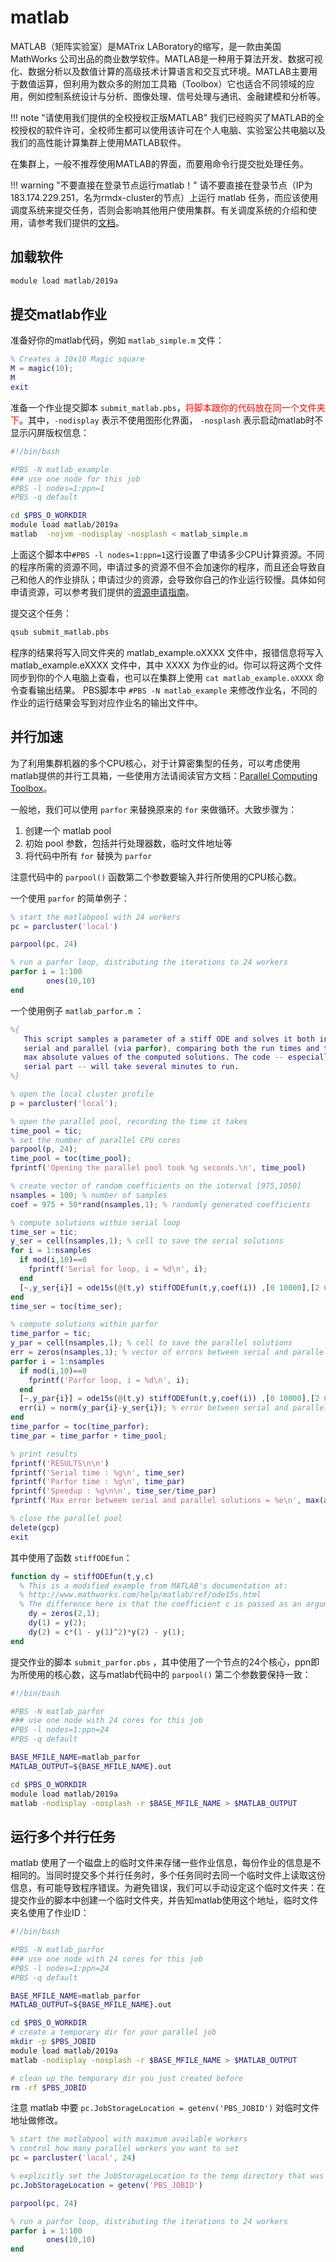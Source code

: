 # matlab

MATLAB（矩阵实验室）是MATrix LABoratory的缩写，是一款由美国 MathWorks 公司出品的商业数学软件。MATLAB是一种用于算法开发、数据可视化、数据分析以及数值计算的高级技术计算语言和交互式环境。MATLAB主要用于数值运算，但利用为数众多的附加工具箱（Toolbox）它也适合不同领域的应用，例如控制系统设计与分析、图像处理、信号处理与通讯、金融建模和分析等。

!!! note "请使用我们提供的全校授权正版MATLAB"
        我们已经购买了MATLAB的全校授权的软件许可，全校师生都可以使用该许可在个人电脑、实验室公共电脑以及我们的高性能计算集群上使用MATLAB软件。

在集群上，一般不推荐使用MATLAB的界面，而要用命令行提交批处理任务。

!!! warning "不要直接在登录节点运行matlab！"
        请不要直接在登录节点（IP为183.174.229.251，名为rmdx-cluster的节点）上运行 matlab 任务，而应该使用调度系统来提交任务，否则会影响其他用户使用集群。有关调度系统的介绍和使用，请参考我们提供的[文档](../job-scheduler.md)。

## 加载软件

```bash
module load matlab/2019a
```

## 提交matlab作业

准备好你的matlab代码，例如 `matlab_simple.m` 文件：

```matlab
% Creates a 10x10 Magic square
M = magic(10);
M
exit
```

准备一个作业提交脚本 `submit_matlab.pbs`，<font color=red >将脚本跟你的代码放在同一个文件夹下</font>。其中，`-nodisplay` 表示不使用图形化界面， `-nosplash` 表示启动matlab时不显示闪屏版权信息：

```bash
#!/bin/bash

#PBS -N matlab_example
### use one node for this job
#PBS -l nodes=1:ppn=1
#PBS -q default

cd $PBS_O_WORKDIR
module load matlab/2019a
matlab  -nojvm -nodisplay -nosplash < matlab_simple.m
```

上面这个脚本中`#PBS -l nodes=1:ppn=1`这行设置了申请多少CPU计算资源。不同的程序所需的资源不同，申请过多的资源不但不会加速你的程序，而且还会导致自己和他人的作业排队；申请过少的资源，会导致你自己的作业运行较慢。具体如何申请资源，可以参考我们提供的[资源申请指南](../resources.md)。

提交这个任务：

```bash
qsub submit_matlab.pbs
```

程序的结果将写入同文件夹的 matlab_example.oXXXX 文件中，报错信息将写入 matlab_example.eXXXX 文件中，其中 XXXX 为作业的id。你可以将这两个文件同步到你的个人电脑上查看，也可以在集群上使用 `cat matlab_example.oXXXX` 命令查看输出结果。
PBS脚本中 `#PBS -N matlab_example` 来修改作业名，不同的作业的运行结果会写到对应作业名的输出文件中。

## 并行加速

为了利用集群机器的多个CPU核心，对于计算密集型的任务，可以考虑使用matlab提供的并行工具箱，一些使用方法请阅读官方文档：[Parallel Computing Toolbox][1]。

一般地，我们可以使用 `parfor` 来替换原来的 `for` 来做循环。大致步骤为：

1. 创建一个 matlab pool
2. 初始 pool 参数，包括并行处理器数，临时文件地址等
3. 将代码中所有 `for` 替换为 `parfor` 

注意代码中的 `parpool()` 函数第二个参数要输入并行所使用的CPU核心数。

一个使用 `parfor` 的简单例子：

```matlab
% start the matlabpool with 24 workers
pc = parcluster('local')

parpool(pc, 24)

% run a parfor loop, distributing the iterations to 24 workers
parfor i = 1:100
        ones(10,10)
end
```

一个使用例子 `matlab_parfor.m` ：

```matlab
%{
   This script samples a parameter of a stiff ODE and solves it both in
   serial and parallel (via parfor), comparing both the run times and the
   max absolute values of the computed solutions. The code -- especially the
   serial part -- will take several minutes to run.
%}

% open the local cluster profile
p = parcluster('local');

% open the parallel pool, recording the time it takes
time_pool = tic;
% set the number of parallel CPU cores 
parpool(p, 24);
time_pool = toc(time_pool);
fprintf('Opening the parallel pool took %g seconds.\n', time_pool)

% create vector of random coefficients on the interval [975,1050]
nsamples = 100; % number of samples
coef = 975 + 50*rand(nsamples,1); % randomly generated coefficients

% compute solutions within serial loop
time_ser = tic;
y_ser = cell(nsamples,1); % cell to save the serial solutions
for i = 1:nsamples
  if mod(i,10)==0
    fprintf('Serial for loop, i = %d\n', i);
  end
  [~,y_ser{i}] = ode15s(@(t,y) stiffODEfun(t,y,coef(i)) ,[0 10000],[2 0]);
end
time_ser = toc(time_ser);

% compute solutions within parfor
time_parfor = tic;
y_par = cell(nsamples,1); % cell to save the parallel solutions
err = zeros(nsamples,1); % vector of errors between serial and parallel solutions
parfor i = 1:nsamples
  if mod(i,10)==0
    fprintf('Parfor loop, i = %d\n', i);
  end
  [~,y_par{i}] = ode15s(@(t,y) stiffODEfun(t,y,coef(i)) ,[0 10000],[2 0]);
  err(i) = norm(y_par{i}-y_ser{i}); % error between serial and parallel solutions
end
time_parfor = toc(time_parfor);
time_par = time_parfor + time_pool;

% print results
fprintf('RESULTS\n\n')
fprintf('Serial time : %g\n', time_ser)
fprintf('Parfor time : %g\n', time_par)
fprintf('Speedup : %g\n\n', time_ser/time_par)
fprintf('Max error between serial and parallel solutions = %e\n', max(abs(err)))

% close the parallel pool
delete(gcp)
exit
```

其中使用了函数 `stiffODEfun`：

```matlab
function dy = stiffODEfun(t,y,c)
  % This is a modified example from MATLAB's documentation at:
  % http://www.mathworks.com/help/matlab/ref/ode15s.html
  % The difference here is that the coefficient c is passed as an argument.
    dy = zeros(2,1);
    dy(1) = y(2);
    dy(2) = c*(1 - y(1)^2)*y(2) - y(1);
end
```

提交作业的脚本 `submit_parfor.pbs` ，其中使用了一个节点的24个核心，ppn即为所使用的核心数，这与matlab代码中的 `parpool()` 第二个参数要保持一致：

```bash
#!/bin/bash

#PBS -N matlab_parfor
### use one node with 24 cores for this job
#PBS -l nodes=1:ppn=24
#PBS -q default

BASE_MFILE_NAME=matlab_parfor
MATLAB_OUTPUT=${BASE_MFILE_NAME}.out

cd $PBS_O_WORKDIR
module load matlab/2019a
matlab -nodisplay -nosplash -r $BASE_MFILE_NAME > $MATLAB_OUTPUT
```

## 运行多个并行任务

matlab 使用了一个磁盘上的临时文件来存储一些作业信息，每份作业的信息是不相同的。当同时提交多个并行任务时，多个任务同时去同一个临时文件上读取这份信息，有可能导致程序错误。为避免错误，我们可以手动设定这个临时文件夹：在提交作业的脚本中创建一个临时文件夹，并告知matlab使用这个地址，临时文件夹名使用了作业ID：

```bash
#!/bin/bash

#PBS -N matlab_parfor
### use one node with 24 cores for this job
#PBS -l nodes=1:ppn=24
#PBS -q default

BASE_MFILE_NAME=matlab_parfor
MATLAB_OUTPUT=${BASE_MFILE_NAME}.out

cd $PBS_O_WORKDIR
# create a temporary dir for your parallel job
mkdir -p $PBS_JOBID
module load matlab/2019a
matlab -nodisplay -nosplash -r $BASE_MFILE_NAME > $MATLAB_OUTPUT

# clean up the temporary dir you just created before
rm -rf $PBS_JOBID
```

注意 matlab 中要 `pc.JobStorageLocation = getenv('PBS_JOBID')` 对临时文件地址做修改。

```matlab
% start the matlabpool with maximum available workers
% control how many parallel workers you want to set
pc = parcluster('local', 24)

% explicitly set the JobStorageLocation to the temp directory that was created in your submit job script
pc.JobStorageLocation = getenv('PBS_JOBID')

parpool(pc, 24)

% run a parfor loop, distributing the iterations to 24 workers
parfor i = 1:100
        ones(10,10)
end
```

[1]: https://ww2.mathworks.cn/products/parallel-computing.html
